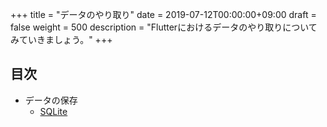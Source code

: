 +++
title = "データのやり取り"
date = 2019-07-12T00:00:00+09:00
draft = false
weight = 500
description = "Flutterにおけるデータのやり取りについてみていきましょう。"
+++

## 目次

- データの保存
  - [SQLite](/logic/sqlite) 

  

